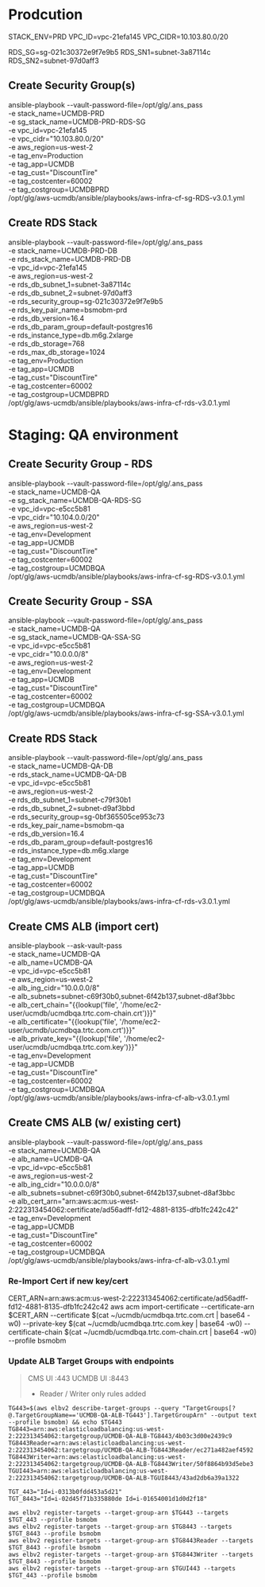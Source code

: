 # Prodcution
STACK_ENV=PRD
VPC_ID=vpc-21efa145
VPC_CIDR=10.103.80.0/20

RDS_SG=sg-021c30372e9f7e9b5
RDS_SN1=subnet-3a87114c
RDS_SN2=subnet-97d0aff3

## Create Security Group(s)
ansible-playbook --vault-password-file=/opt/glg/.ans_pass \
 -e stack_name=UCMDB-PRD \
 -e sg_stack_name=UCMDB-PRD-RDS-SG \
 -e vpc_id=vpc-21efa145 \
 -e vpc_cidr="10.103.80.0/20" \
 -e aws_region=us-west-2 \
 -e tag_env=Production \
 -e tag_app=UCMDB \
 -e tag_cust="DiscountTire" \
 -e tag_costcenter=60002 \
 -e tag_costgroup=UCMDBPRD \
/opt/glg/aws-ucmdb/ansible/playbooks/aws-infra-cf-sg-RDS-v3.0.1.yml

## Create RDS Stack
ansible-playbook --vault-password-file=/opt/glg/.ans_pass \
 -e stack_name=UCMDB-PRD-DB \
 -e rds_stack_name=UCMDB-PRD-DB \
 -e vpc_id=vpc-21efa145 \
 -e aws_region=us-west-2 \
 -e rds_db_subnet_1=subnet-3a87114c \
 -e rds_db_subnet_2=subnet-97d0aff3 \
 -e rds_security_group=sg-021c30372e9f7e9b5 \
 -e rds_key_pair_name=bsmobm-prd \
 -e rds_db_version=16.4 \
 -e rds_db_param_group=default-postgres16 \
 -e rds_instance_type=db.m6g.2xlarge \
 -e rds_db_storage=768 \
 -e rds_max_db_storage=1024 \
 -e tag_env=Production \
 -e tag_app=UCMDB \
 -e tag_cust="DiscountTire" \
 -e tag_costcenter=60002 \
 -e tag_costgroup=UCMDBPRD \
/opt/glg/aws-ucmdb/ansible/playbooks/aws-infra-cf-rds-v3.0.1.yml



# Staging: QA environment

## Create Security Group - RDS
ansible-playbook --vault-password-file=/opt/glg/.ans_pass \
 -e stack_name=UCMDB-QA \
 -e sg_stack_name=UCMDB-QA-RDS-SG \
 -e vpc_id=vpc-e5cc5b81 \
 -e vpc_cidr="10.104.0.0/20" \
 -e aws_region=us-west-2 \
 -e tag_env=Development \
 -e tag_app=UCMDB \
 -e tag_cust="DiscountTire" \
 -e tag_costcenter=60002 \
 -e tag_costgroup=UCMDBQA \
/opt/glg/aws-ucmdb/ansible/playbooks/aws-infra-cf-sg-RDS-v3.0.1.yml

## Create Security Group - SSA
ansible-playbook --vault-password-file=/opt/glg/.ans_pass \
 -e stack_name=UCMDB-QA \
 -e sg_stack_name=UCMDB-QA-SSA-SG \
 -e vpc_id=vpc-e5cc5b81 \
 -e vpc_cidr="10.0.0.0/8" \
 -e aws_region=us-west-2 \
 -e tag_env=Development \
 -e tag_app=UCMDB \
 -e tag_cust="DiscountTire" \
 -e tag_costcenter=60002 \
 -e tag_costgroup=UCMDBQA \
/opt/glg/aws-ucmdb/ansible/playbooks/aws-infra-cf-sg-SSA-v3.0.1.yml

## Create RDS Stack
ansible-playbook --vault-password-file=/opt/glg/.ans_pass \
 -e stack_name=UCMDB-QA-DB \
 -e rds_stack_name=UCMDB-QA-DB \
 -e vpc_id=vpc-e5cc5b81 \
 -e aws_region=us-west-2 \
 -e rds_db_subnet_1=subnet-c79f30b1 \
 -e rds_db_subnet_2=subnet-d9af3bbd \
 -e rds_security_group=sg-0bf365505ce953c73 \
 -e rds_key_pair_name=bsmobm-qa \
 -e rds_db_version=16.4 \
 -e rds_db_param_group=default-postgres16 \
 -e rds_instance_type=db.m6g.xlarge \
 -e tag_env=Development \
 -e tag_app=UCMDB \
 -e tag_cust="DiscountTire" \
 -e tag_costcenter=60002 \
 -e tag_costgroup=UCMDBQA \
/opt/glg/aws-ucmdb/ansible/playbooks/aws-infra-cf-rds-v3.0.1.yml

## Create CMS ALB (import cert)
ansible-playbook --ask-vault-pass \
 -e stack_name=UCMDB-QA \
 -e alb_name=UCMDB-QA \
 -e vpc_id=vpc-e5cc5b81 \
 -e aws_region=us-west-2 \
 -e alb_ing_cidr="10.0.0.0/8" \
 -e alb_subnets=subnet-c69f30b0,subnet-6f42b137,subnet-d8af3bbc \
 -e alb_cert_chain="{{lookup('file', '/home/ec2-user/ucmdb/ucmdbqa.trtc.com-chain.crt')}}" \
 -e alb_certificate="{{lookup('file', '/home/ec2-user/ucmdb/ucmdbqa.trtc.com.crt')}}" \
 -e alb_private_key="{{lookup('file', '/home/ec2-user/ucmdb/ucmdbqa.trtc.com.key')}}" \
 -e tag_env=Development \
 -e tag_app=UCMDB \
 -e tag_cust="DiscountTire" \
 -e tag_costcenter=60002 \
 -e tag_costgroup=UCMDBQA \
/opt/glg/aws-ucmdb/ansible/playbooks/aws-infra-cf-alb-v3.0.1.yml

## Create CMS ALB (w/ existing cert)
ansible-playbook --vault-password-file=/opt/glg/.ans_pass \
 -e stack_name=UCMDB-QA \
 -e alb_name=UCMDB-QA \
 -e vpc_id=vpc-e5cc5b81 \
 -e aws_region=us-west-2 \
 -e alb_ing_cidr="10.0.0.0/8" \
 -e alb_subnets=subnet-c69f30b0,subnet-6f42b137,subnet-d8af3bbc \
 -e alb_cert_arn="arn:aws:acm:us-west-2:222313454062:certificate/ad56adff-fd12-4881-8135-dfb1fc242c42" \
 -e tag_env=Development \
 -e tag_app=UCMDB \
 -e tag_cust="DiscountTire" \
 -e tag_costcenter=60002 \
 -e tag_costgroup=UCMDBQA \
/opt/glg/aws-ucmdb/ansible/playbooks/aws-infra-cf-alb-v3.0.1.yml

### Re-Import Cert if new key/cert
CERT_ARN=arn:aws:acm:us-west-2:222313454062:certificate/ad56adff-fd12-4881-8135-dfb1fc242c42
aws acm import-certificate --certificate-arn $CERT_ARN --certificate $(cat ~/ucmdb/ucmdbqa.trtc.com.crt | base64 -w0) --private-key $(cat ~/ucmdb/ucmdbqa.trtc.com.key | base64 -w0) --certificate-chain $(cat ~/ucmdb/ucmdbqa.trtc.com-chain.crt | base64 -w0) --profile bsmobm  


### Update ALB Target Groups with endpoints
> CMS UI :443
> UCMDB UI :8443
> - Reader / Writer only rules added
```
TG443=$(aws elbv2 describe-target-groups --query "TargetGroups[?@.TargetGroupName=='UCMDB-QA-ALB-TG443'].TargetGroupArn" --output text --profile bsmobm) && echo $TG443
TG8443=arn:aws:elasticloadbalancing:us-west-2:222313454062:targetgroup/UCMDB-QA-ALB-TG8443/4b03c3d00e2439c9
TG8443Reader=arn:aws:elasticloadbalancing:us-west-2:222313454062:targetgroup/UCMDB-QA-ALB-TG8443Reader/ec271a482aef4592
TG8443Writer=arn:aws:elasticloadbalancing:us-west-2:222313454062:targetgroup/UCMDB-QA-ALB-TG8443Writer/50f8864b93d5ebe3
TGUI443=arn:aws:elasticloadbalancing:us-west-2:222313454062:targetgroup/UCMDB-QA-ALB-TGUI8443/43ad2db6a39a1322

TGT_443="Id=i-0313b0fdd453a5d21"
TGT_8443="Id=i-02d45f71b335880de Id=i-01654001d1d0d2f18"

aws elbv2 register-targets --target-group-arn $TG443 --targets $TGT_443 --profile bsmobm
aws elbv2 register-targets --target-group-arn $TG8443 --targets $TGT_8443 --profile bsmobm
aws elbv2 register-targets --target-group-arn $TG8443Reader --targets $TGT_8443 --profile bsmobm
aws elbv2 register-targets --target-group-arn $TG8443Writer --targets $TGT_8443 --profile bsmobm
aws elbv2 register-targets --target-group-arn $TGUI443 --targets $TGT_443 --profile bsmobm
```
